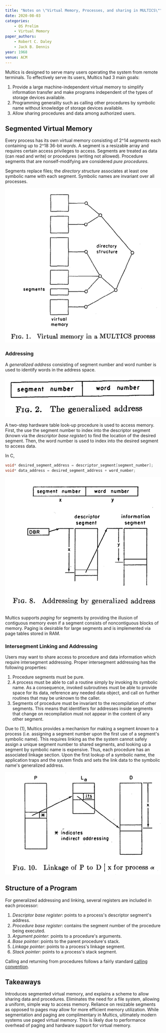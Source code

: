 ```yaml
---
title: "Notes on \"Virtual Memory, Processes, and sharing in MULTICS\""
date: 2020-08-03
categories:
    - OS Prelim
    - Virtual Memory
paper_authors:
    - Robert C. Daley
    - Jack B. Dennis
year: 1968
venue: ACM
---
```


Multics is designed to serve many users operating the system from remote terminals.
To effectively serve its users, Multics had 3 main goals:

1. Provide a large machine-independent virtual memory to simplify information transfer and make programs independent of the types of storage devices available.
2. Programming generality such as calling other procedures by symbolic name without knowledge of storage devices available.
3. Allow sharing procedures and data among authorized users.

## Segmented Virtual Memory

Every process has its own virtual memory consisting of 2^14 *segments* each containing up to 2^18 36-bit *words*.
A segment is a resizable array and requires certain access privileges to access.
Segments are treated as data (can read and write) or procedures (writing not allowed).
Procedure segments that are nonself-modifying are considered *pure procedures*.

Segments replace files; the *directory structure* associates at least one symbolic name with each segment.
Symbolic names are invariant over all processes.

![Virtual memory in a Multics process.](/data/pictures/posts/os_prelim/multics_directory_vm.png)

### Addressing

A *generalized address* consisting of segment number and word number is used to identify words in the address space.

![The generalized address.](/data/pictures/posts/os_prelim/multics_generalized_address.png)

A two-step hardware table look-up procedure is used to access memory.
First, the use the segment number to index into the descriptor segment (known via the *descriptor base register*) to find the location of the desired segment.
Then, the word number is used to index into the desired segment to access data.

In C,

```C
void* desired_segment_address = descriptor_segment[segment_number];
void* data_address = desired_segment_address + word_number;
```

![Addressing by generalized address.](/data/pictures/posts/os_prelim/multics_addressing.png)

Multics supports *paging* for segments by providing the illusion of contiguous memory even if a segment consists of noncontiguous blocks of memory.
Paging is desirable for large segments and is implemented via page tables stored in RAM.

### Intersegment Linking and Addressing

Users may want to share access to procedure and data information which require intersegment addressing.
Proper intersegment addressing has the following properties:

1. Procedure segments must be pure.
2. A process must be able to call a routine simply by invoking its symbolic name. As a consequence, invoked subroutines must be able to provide space for its data, reference any needed data object, and call on further routines that may be unknown to the caller.
3. Segments of procedure must be invariant to the recompilation of other segments. This means that identifiers for addresses inside segments that change on recompilation must not appear in the content of any other segment.

Due to (1), Multics provides a mechanism for making a segment *known* to a process (i.e. assigning a segment number upon the first use of a segment's symbolic name).
This requires linking as the the system cannot safely assign a unique segment number to shared segments, and looking up a segment by symbolic name is expensive.
Thus, each procedure has an associated linkage section.
Upon the first lookup of a symbolic name, the application traps and the system finds and sets the link data to the symbolic name's generalized address.

![Linkage.](/data/pictures/posts/os_prelim/multics_linkage.png)

## Structure of a Program

For generalized addressing and linking, several registers are included in each processor:

1. *Descriptor base register*: points to a process's descriptor segment's address.
2. *Procedure base register*: contains the segment number of the procedure being executed.
3. *Argument pointer*: points to a procedure's arguments.
4. *Base pointer*: points to the parent procedure's stack.
5. *Linkage pointer*: points to a process's linkage segment.
6. *Stack pointer*: points to a process's stack segment.

Calling and returning from procedures follows a fairly standard [calling convention](https://en.wikipedia.org/wiki/Calling_convention).

## Takeaways

Introduces segmented virtual memory, and explains a scheme to allow sharing data and procedures.
Eliminates the need for a file system, allowing a uniform, simple way to access memory.
Reliance on resizable segments as opposed to pages may allow for more efficient memory utilization.
While segmentation and paging are complimentary in Multics, ultimately modern systems use paged virtual memory.
This is likely due to performance overhead of paging and hardware support for virtual memory.
